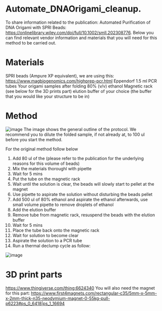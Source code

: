 # Automate_DNAOrigami_cleanup.
To share information related to the publication: Automated Purification of DNA Origami with SPRI Beads: https://onlinelibrary.wiley.com/doi/full/10.1002/smll.202308776. Below you can find relevant vendor information and materials that you will need for this method to be carried out.

# Materials
SPRI beads (Ampure XP equivalent), we are using this: https://www.magbiogenomics.com/highprep-pcr.html
Eppendorf 1.5 ml
PCR tubes
Your origami samples after folding
80% (v/v) ethanol
Magnetic rack (see below for the 3D prints part)
elution buffer of your choice (the buffer that you would like your structure to be in)

# Method
![image](https://github.com/chalmers4c/Automate_DNAOrigami_cleanup./assets/97460687/5072986a-6536-42ed-a95c-2da0189e2537)
The image shows the general outline of the protocol.
We recommend you to dilute the folded sample, if not already at, to 100 ul before you start the method.

For the original method follow below
1. Add 80 ul of the (please refer to the publication for the underlying reasons for this volume of beads)
2. Mix the materials thoroughl with pipette
3. Wait for 5 mins
4. Put the tube on the magnetic rack
5. Wait until the solution is clear, the beads will slowly start to pellet at the magnet
6. Use pipette to aspirate the solution without disturbing the beads pellet
7. Add 500 ul of 80% ethanol and aspirate the ethanol afterwards, use small volume pipette to remove droplets of ethanol
8. Add the elution buffer
9. Remove tube from magnetic rack, resuspend the beads with the elution buffer
10. Wait for 5 mins
11. Place the tube back onto the magnetic rack
12. Wait for solution to become clear
13. Aspirate the solution to a PCR tube
14. Run a thermal declump cycle as follow:

![image](https://github.com/chalmers4c/Automate_DNAOrigami_cleanup./assets/97460687/3e209a89-b9c3-4db6-a38b-e5c3b96167a1)

# 3D print parts
https://www.thingiverse.com/thing:6624340
You will also need the magnet for this part: https://www.first4magnets.com/rectangular-c35/5mm-x-5mm-x-2mm-thick-n35-neodymium-magnet-0-55kg-pull-p6223#ps_0_6418|ps_1_16694
